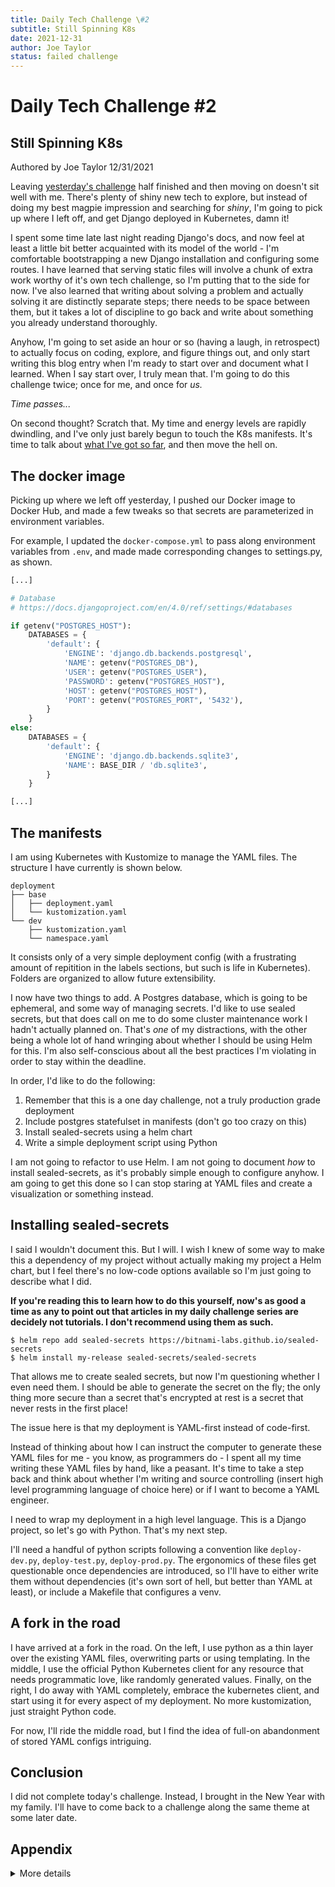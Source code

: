 ```yaml
---
title: Daily Tech Challenge \#2
subtitle: Still Spinning K8s
date: 2021-12-31
author: Joe Taylor
status: failed challenge
---
```

# Daily Tech Challenge #2
## Still Spinning K8s

<div class="authorship">Authored by Joe Taylor 12/31/2021</div>

Leaving [yesterday's
challenge](/posts/2021-12-30-daily-challenge-spin-up-django.html) half finished
and then moving on doesn't sit well with me. There's plenty of shiny new tech to
explore, but instead of doing my best magpie impression and searching for
*shiny*, I'm going to pick up where I left off, and get Django deployed in
Kubernetes, damn it!

I spent some time late last night reading Django's docs, and now feel at least a
little bit better acquainted with its model of the world - I'm comfortable
bootstrapping a new Django installation and configuring some routes. I have
learned that serving static files will involve a chunk of extra work worthy of
it's own tech challenge, so I'm putting that to the side for now. I've also
learned that writing about solving a problem and actually solving it are
distinctly separate steps; there needs to be space between them, but it takes a
lot of discipline to go back and write about something you already understand
thoroughly.

Anyhow, I'm going to set aside an hour or so (having a laugh, in retrospect) to
actually focus on coding, explore, and figure things out, and only start
writing this blog entry when I'm ready to start over and document what I
learned. When I say start over, I truly mean that. I'm going to do this
challenge twice; once for me, and once for *us.*

*Time passes...*

On second thought? Scratch that. My time and energy levels are rapidly
dwindling, and I've only just barely begun to touch the K8s manifests. It's time
to talk about [what I've got so far](https://github.com/textninja/dtc0002/), and
then move the hell on.

## The docker image

Picking up where we left off yesterday, I pushed our Docker image to Docker Hub,
and made a few tweaks so that secrets are parameterized in environment
variables.

For example, I updated the `docker-compose.yml` to pass along environment
variables from `.env`, and made made corresponding changes to settings.py, as
shown.

```python
[...]

# Database
# https://docs.djangoproject.com/en/4.0/ref/settings/#databases

if getenv("POSTGRES_HOST"):
    DATABASES = {
        'default': {
            'ENGINE': 'django.db.backends.postgresql',
            'NAME': getenv("POSTGRES_DB"),
            'USER': getenv("POSTGRES_USER"),
            'PASSWORD': getenv("POSTGRES_HOST"),
            'HOST': getenv("POSTGRES_HOST"),
            'PORT': getenv("POSTGRES_PORT", '5432'),
        }
    }
else:
    DATABASES = {
        'default': {
            'ENGINE': 'django.db.backends.sqlite3',
            'NAME': BASE_DIR / 'db.sqlite3',
        }
    }

[...]
```


## The manifests

I am using Kubernetes with Kustomize to manage the YAML files. The structure I
have currently is shown below.

```
deployment
├── base
│   ├── deployment.yaml
│   └── kustomization.yaml
└── dev
    ├── kustomization.yaml
    └── namespace.yaml
```

It consists only of a very simple deployment config (with a frustrating amount
of repitition in the labels sections, but such is life in Kubernetes). Folders
are organized to allow future extensibility.

I now have two things to add. A Postgres database, which is going to be
ephemeral, and some way of managing secrets. I'd like to use sealed secrets, but
that does call on me to do some cluster maintenance work I hadn't actually
planned on. That's *one* of my distractions, with the other being a whole lot of
hand wringing about whether I should be using Helm for this. I'm also
self-conscious about all the best practices I'm violating in order to stay
within the deadline.

In order, I'd like to do the following:

1. Remember that this is a one day challenge, not a truly production grade
   deployment
2. Include postgres statefulset in manifests (don't go too crazy on this)
3. Install sealed-secrets using a helm chart
4. Write a simple deployment script using Python

I am not going to refactor to use Helm. I am not going to document *how* to
install sealed-secrets, as it's probably simple enough to configure anyhow. I am
going to get this done so I can stop staring at YAML files and create a
visualization or something instead.

## Installing sealed-secrets

I said I wouldn't document this. But I will. I wish I knew of some way to make
this a dependency of my project without actually making my project a Helm chart,
but I feel there's no low-code options available so I'm just going to describe
what I did.

**If you're reading this to learn how to do this yourself, now's as good a time
as any to point out that articles in my daily challenge series are decidely not
tutorials. I don't recommend using them as such.**

```console
$ helm repo add sealed-secrets https://bitnami-labs.github.io/sealed-secrets
$ helm install my-release sealed-secrets/sealed-secrets
```

That allows me to create sealed secrets, but now I'm questioning whether I even
need them. I should be able to generate the secret on the fly; the only thing
more secure than a secret that's encrypted at rest is a secret that never
rests in the first place!

The issue here is that my deployment is YAML-first instead of code-first.

Instead of thinking about how I can instruct the computer to generate these YAML
files for me - you know, as programmers do - I spent all my time writing these
YAML files by hand, like a peasant. It's time to take a step back and think
about whether I'm writing and source controlling (insert high level programming
language of choice here) or if I want to become a YAML engineer.

I need to wrap my deployment in a high level language. This is a Django project,
so let's go with Python. That's my next step.

I'll need a handful of python scripts following a convention like
`deploy-dev.py`, `deploy-test.py`, `deploy-prod.py`. The ergonomics of these
files get questionable once dependencies are introduced, so I'll have to either
write them without dependencies (it's own sort of hell, but better than YAML at
least), or include a Makefile that configures a venv.

## A fork in the road

I have arrived at a fork in the road. On the left, I use python as a thin layer
over the existing YAML files, overwriting parts or using templating. In the
middle, I use the official Python Kubernetes client for any resource that needs
programmatic love, like randomly generated values. Finally, on the right, I do
away with YAML completely, embrace the kubernetes client, and start using it for
every aspect of my deployment. No more kustomization, just straight Python code.

For now, I'll ride the middle road, but I find the idea of full-on abandonment
of stored YAML configs intriguing. 

## Conclusion

I did not complete today's challenge. Instead, I brought in the New Year with my
family. I'll have to come back to a challenge along the same theme at some later
date.

## Appendix

<details markdown="1">
<summary>More details</summary>

### Tech used today

 - [Madness Markdown Server](https://madness.dannyb.co/)
 - Kustomize
 - Kubernetes
 - Django
 - sealed-secrets

### Roadblocks

 - Burnt the midnight oil yesterday, so focus is troublesome

### Future challenge ideas

 - Create a visual for folder structures that can be integrated with blogs
 - Create a parallax design
 - Create a sidebar indicator of scroll position
 - Create an app using React Native

</details>

